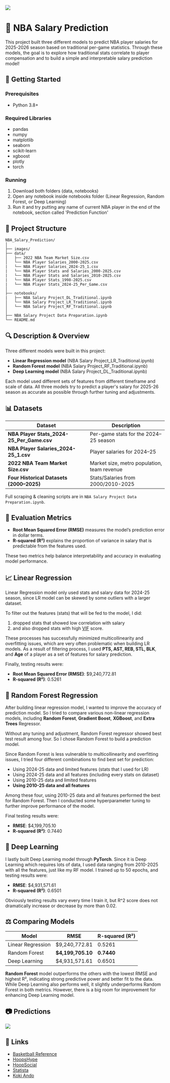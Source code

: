 
![](images/NBA.jpg)

# 🏀 NBA Salary Prediction

This project built three different models to predict NBA player salaries for 2025-2026 season based on traditional per-game statistics.
Through these models, the goal is to explore how traditional stats correlate to player compensation and to build a simple and interpretable salary prediction model!


## 🚀 Getting Started

### Prerequisites

- Python 3.8+

### Required Libraries

- pandas
- numpy
- matplotlib
- seaborn
- scikit-learn
- xgboost
- plotly
- torch

### Running

1. Download both folders (data, notebooks)
2. Open any notebook inside notebooks folder (Linear Regression, Random Forest, or Deep Learning)
3. Run it and try putting any name of current NBA player in the end of the notebook, section called 'Prediction Function'


## 📁 Project Structure

```
NBA_Salary_Prediction/
│
├── images/
├── data/
│   ├── 2022 NBA Team Market Size.csv
│   └── NBA Player Salaries_2000-2025.csv
|   └── NBA Player Salaries_2024-25_1.csv
|   └── NBA Player Stats and Salaries_2000-2025.csv
|   └── NBA Player Stats and Salaries_2010-2025.csv
|   └── NBA Player Stats_1998-2025.csv
|   └── NBA Player Stats_2024-25_Per_Game.csv
│
├── notebooks/
|   ├── NBA Salary Project_DL_Traditional.ipynb
│   └── NBA Salary Project_LR_Traditional.ipynb
│   └── NBA Salary Project_RF_Traditional.ipynb
│
├── NBA Salary Project Data Preparation.ipynb
└── README.md
```


## 🔍 Description & Overview

Three different models were built in this project:
- **Linear Regression model** (NBA Salary Project_LR_Traditional.ipynb)
- **Random Forest model** (NBA Salary Project_RF_Traditional.ipynb)
- **Deep Learning model** (NBA Salary Project_DL_Traditional.ipynb)

Each model used different sets of features from different timeframe and scale of data. All three models try to predict a player's salary for 2025-26 season as accurate as possible through further tuning and adjustments.


## 📊 Datasets

| Dataset                                      | Description                                              |
| -------------------------------------------- | -------------------------------------------------------- |
| **NBA Player Stats_2024-25_Per_Game.csv** | Per-game stats for the 2024–25 season                    |
| **NBA Player Salaries_2024-25_1.csv**      | Player salaries for 2024–25                              |
| **2022 NBA Team Market Size.csv**            | Market size, metro population, team revenue              |
| **Four Historical Datasets (2000–2025)**          | Stats/Salaries from 2000/2010-2025 |

Full scraping & cleaning scripts are in ```NBA Salary Project Data Preparation.ipynb```.


## 📏 Evaluation Metrics

- **Root Mean Squared Error (RMSE)** measures the model’s prediction error in dollar terms.
- **R-squared (R²)** explains the proportion of variance in salary that is predictable from the features used.

These two metrics help balance interpretability and accuracy in evaluating model performance.


## 📈 Linear Regression

Linear Regression model only used stats and salary data for 2024-25 season, since LR model can be skewed by some outliers with a larger dataset.

To filter out the features (stats) that will be fed to the model, I did: 
1) dropped stats that showed low correlation with salary
2) and also dropped stats with high [VIF](https://www.investopedia.com/terms/v/variance-inflation-factor.asp) score.

These processes has successfully minimized multicollinearity and overfitting issues, which are very often problematic when building LR models. As a result of filtering process, I used **PTS, AST, REB, STL, BLK**, and **Age** of a player as a set of features for salary prediction.

Finally, testing results were:
- **Root Mean Squared Error (RMSE)**: $9,240,772.81
- **R-squared (R²)**: 0.5261


## 🌳 Random Forest Regression

After building linear regression model, I wanted to improve the accuracy of prediction model. So I tried to compare various non-linear regression models, including **Random Forest**, **Gradient Boost**, **XGBoost**, and **Extra Trees** Regressor. 

Without any tuning and adjustment, Random Forest regressor showed best test result among four. So I chose Random Forest to build a prediction model.

Since Random Forest is less vulnerable to multicollinearity and overfitting issues, I tried four different combinations to find best set for prediction:
- Using 2024-25 data and limited features (stats that I used for LR)
- Using 2024-25 data and all features (including every stats on dataset)
- Using 2010-25 data and limited features
- **Using 2010-25 data and all features**

Among these four, using 2010-25 data and all features performed the best for Random Forest. Then I conducted some hyperparameter tuning to further improve performance of the model.

Final testing results were:
- **RMSE**: $4,199,705.10
- **R-squared (R²)**: 0.7440


## 🧠 Deep Learning

I lastly built Deep Learning model through **PyTorch**. Since it is Deep Learning which requires lots of data, I used data ranging from 2010-2025 with all the features, just like my RF model. I trained up to 50 epochs, and testing results were:
- **RMSE**: $4,931,571.61
- **R-squared (R²)**: 0.6501

Obviously testing results vary every time I train it, but R^2 score does not dramatically increase or decrease by more than 0.02.


## ⚖️ Comparing Models

| Model             | RMSE           | R-squared (R²)     |
| ----------------- | -------------- | ------------------ |
| Linear Regression | \$9,240,772.81 | 0.5261             |
| Random Forest     | **\$4,199,705.10** | **0.7440**             |
| Deep Learning     | \$4,931,571.61 | 0.6501             |

**Random Forest** model outperforms the others with the lowest RMSE and highest R², indicating strong predictive power and better fit to the data. While Deep Learning also performs well, it slightly underperforms Random Forest in both metrics. However, there is a big room for improvement for enhancing Deep Learning model.


## 📷 Predictions

![](images/prediction.png)


## 🙌 Links

- [Basketball Reference](https://www.basketball-reference.com/)
- [HoopsHype](https://hoopshype.com/salaries/)
- [HoopSocial](https://hoop-social.com/nba-team-market-size-rankings/)
- [Statista](https://www.statista.com/)
- [Koki Ando](https://www.kaggle.com/koki25ando)


